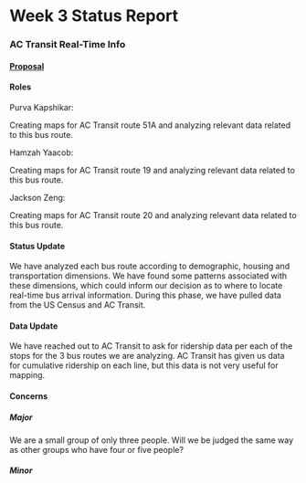 # Week 3 Status Report

### AC Transit Real-Time Info
#### [Proposal](https://github.com/pkkapshikar/real-time-info/blob/aca0c5003b4e66df2b3c7b70099f8d3f646e2479/group_assignments/README.md)

#### Roles
Purva Kapshikar: 

Creating maps for AC Transit route 51A and analyzing relevant data related to this bus route.

Hamzah Yaacob: 

Creating maps for AC Transit route 19 and analyzing relevant data related to this bus route.

Jackson Zeng:

Creating maps for AC Transit route 20 and analyzing relevant data related to this bus route.

#### Status Update

We have analyzed each bus route according to demographic, housing and transportation dimensions. We have found some patterns associated with these dimensions, which could inform our decision as to where to locate real-time bus arrival information. During this phase, we have pulled data from the US Census and AC Transit. 

#### Data Update

We have reached out to AC Transit to ask for ridership data per each of the stops for the 3 bus routes we are analyzing. AC Transit has given us data for cumulative ridership on each line, but this data is not very useful for mapping. 

#### Concerns
##### Major

We are a small group of only three people. Will we be judged the same way as other groups who have four or five people?

##### Minor
